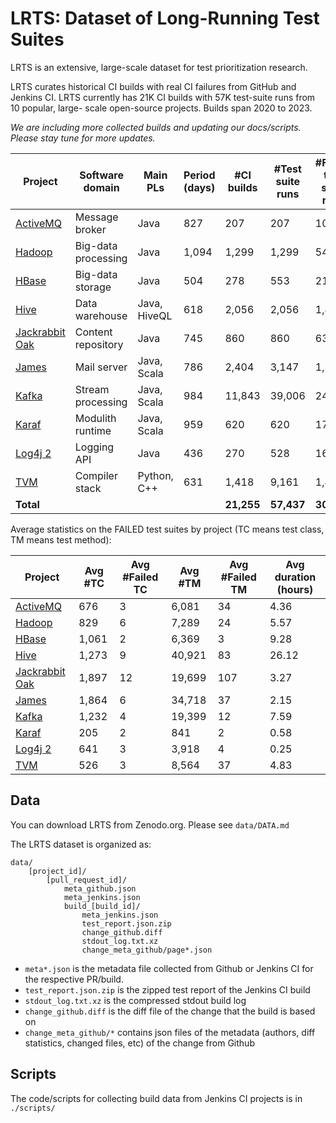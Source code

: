 # LRTS: Dataset of Long-Running Test Suites


LRTS is an extensive, large-scale dataset for test prioritization research.

LRTS curates historical CI builds with real CI failures from GitHub and Jenkins CI. LRTS currently has 21K CI builds with 57K test-suite runs from 10 popular, large- scale open-source projects. Builds span 2020 to 2023.

*We are including more collected builds and updating our docs/scripts. Please stay tune for more updates.*

| **Project** | **Software domain** | **Main PLs** | **Period (days)** | **#CI builds** | **#Test suite runs** | **#Failed test suite runs** |
|---|---|---|---|---|---|---|
| [ActiveMQ](https://github.com/apache/activemq) | Message broker | Java | 827 | 207 | 207 | 109 |
| [Hadoop](https://github.com/apache/hadoop) | Big-data processing | Java | 1,094 | 1,299 | 1,299 | 543 |
| [HBase](https://github.com/apache/hbase) | Big-data storage | Java | 504 | 278 | 553 | 215 |
| [Hive](https://github.com/apache/hive) | Data warehouse | Java, HiveQL | 618 | 2,056 | 2,056 | 1,419 |
| [Jackrabbit Oak](https://github.com/apache/jackrabbit-oak) | Content repository | Java | 745 | 860 | 860 | 639 |
| [James](https://github.com/apache/james-project) | Mail server | Java, Scala | 786 | 2,404 | 3,147 | 1,399 |
| [Kafka](https://github.com/apache/kafka) | Stream processing | Java, Scala | 984 | 11,843 | 39,006 | 24,047 |
| [Karaf](https://github.com/apache/karaf) | Modulith runtime | Java, Scala | 959 | 620 | 620 | 174 |
| [Log4j 2](https://github.com/apache/logging-log4j2) | Logging API | Java | 436 | 270 | 528 | 162 |
| [TVM](https://github.com/apache/tvm) | Compiler stack | Python, C++ | 631 | 1,418 | 9,161 | 1,411 |
| **Total** |  |  |  | **21,255** | **57,437** | **30,118** |



Average statistics on the FAILED test suites by project (TC means test class, TM means test method):

| **Project** | **Avg #TC** | **Avg #Failed TC** | **Avg #TM** | **Avg #Failed TM** | **Avg duration (hours)** |
|---|---|---|---|---|---|
| [ActiveMQ](https://github.com/apache/activemq) | 676 | 3 | 6,081 | 34 | 4.36 |
| [Hadoop](https://github.com/apache/hadoop) | 829 | 6 | 7,289 | 24 | 5.57 |
| [HBase](https://github.com/apache/hbase) | 1,061 | 2 | 6,369 | 3 | 9.28 |
| [Hive](https://github.com/apache/hive) | 1,273 | 9 | 40,921 | 83 | 26.12 |
| [Jackrabbit Oak](https://github.com/apache/jackrabbit-oak) | 1,897 | 12 | 19,699 | 107 | 3.27 |
| [James](https://github.com/apache/james-project) | 1,864 | 6 | 34,718 | 37 | 2.15 |
| [Kafka](https://github.com/apache/kafka) | 1,232 | 4 | 19,399 | 12 | 7.59 |
| [Karaf](https://github.com/apache/karaf) | 205 | 2 | 841 | 2 | 0.58 |
| [Log4j 2](https://github.com/apache/logging-log4j2) | 641 | 3 | 3,918 | 4 | 0.25 |
| [TVM](https://github.com/apache/tvm) | 526 | 3 | 8,564 | 37 | 4.83 |

## Data

You can download LRTS from Zenodo.org. Please see `data/DATA.md`

The LRTS dataset is organized as:

```
data/
    [project_id]/
        [pull_request_id]/
            meta_github.json
            meta_jenkins.json
            build_[build_id]/
                meta_jenkins.json
                test_report.json.zip
                change_github.diff
                stdout_log.txt.xz
                change_meta_github/page*.json
```


- `meta*.json` is the metadata file collected from Github or Jenkins CI for the respective PR/build.
- `test_report.json.zip` is the zipped test report of the Jenkins CI build
- `stdout_log.txt.xz` is the compressed stdout build log
- `change_github.diff` is the diff file of the change that the build is based on
- `change_meta_github/*` contains json files of the metadata (authors, diff statistics, changed files, etc) of the change from Github

## Scripts

The code/scripts for collecting build data from Jenkins CI projects is in `./scripts/`
